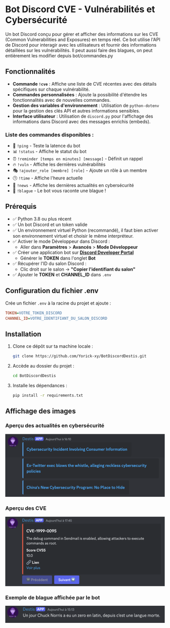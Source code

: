 # Bot Discord CVE - Vulnérabilités et Cybersécurité

Un bot Discord conçu pour gérer et afficher des informations sur les CVE (Common Vulnerabilities and Exposures) en temps réel. Ce bot utilise l'API de Discord pour interagir avec les utilisateurs et fournir des informations détaillées sur les vulnérabilités.
Il peut aussi faire des blagues, on peut entièrement les modifier depuis bot/commandes.py

## Fonctionnalités

- **Commande `!cve`** : Affiche une liste de CVE récentes avec des détails spécifiques sur chaque vulnérabilité.
- **Commandes personnalisées** : Ajoute la possibilité d'étendre les fonctionnalités avec de nouvelles commandes.
- **Gestion des variables d'environnement** : Utilisation de `python-dotenv` pour la gestion des clés API et autres informations sensibles.
- **Interface utilisateur** : Utilisation de `discord.py` pour l'affichage des informations dans Discord avec des messages enrichis (embeds).

### Liste des commandes disponibles :

- 🏓 `!ping` - Teste la latence du bot
- 📊 `!status` - Affiche le statut du bot
- ⏰ `!reminder [temps en minutes] [message]` - Définit un rappel
- 🔥 `!vuln` - Affiche les dernières vulnérabilités
- 🎭 `!ajouter_role [membre] [role]` - Ajoute un rôle à un membre
- 🕒 `!time` - Affiche l'heure actuelle
- 🔐 `!news` - Affiche les dernières actualités en cybersécurité
- 🤡 `!blague` - Le bot vous raconte une blague !

## Prérequis

- ✅ Python 3.8 ou plus récent
- ✅ Un bot Discord et un token valide
- ✅ Un environnement virtuel Python (recommandé), il faut bien activer son environnement virtuel et choisir le même interpréteur.
- ✅ Activer le mode Développeur dans Discord :
  - Aller dans **Paramètres** > **Avancés** > **Mode Développeur**
- ✅ Créer une application bot sur **[Discord Developer Portal](https://discord.com/developers/applications)**
  - Générer le **TOKEN** dans l'onglet **Bot**
- ✅ Récupérer l'ID du salon Discord :
  - Clic droit sur le salon → **"Copier l'identifiant du salon"**
- ✅ Ajouter le **TOKEN** et **CHANNEL_ID** dans `.env`

## Configuration du fichier .env

Crée un fichier `.env` à la racine du projet et ajoute :

```ini
TOKEN=VOTRE_TOKEN_DISCORD
CHANNEL_ID=VOTRE_IDENTIFIANT_DU_SALON_DISCORD
```

## Installation

1. Clone ce dépôt sur ta machine locale :
   ```bash
   git clone https://github.com/Yorick-xy/BotDiscordDestis.git
   ```
2. Accède au dossier du projet :
   ```bash
   cd BotDiscordDestis
   ```
3. Installe les dépendances :
   ```bash
   pip install -r requirements.txt
   ```

## Affichage des images

### Aperçu des actualités en cybersécurité

![News](img/news.png)

### Aperçu des CVE

![News](img/cve.png)

### Exemple de blague affichée par le bot

![News](img/joke.png)
